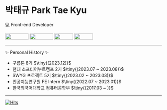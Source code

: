 # 박태규 Park Tae Kyu

💻 Front-end Developer

<img src="https://img.shields.io/badge/javascript-F7DF1E?style=for-the-badge&logo=javascript&logoColor=black" width="75" height="20"> <img src="https://img.shields.io/badge/Typescript-3178C6?style=flat-square&logo=Typescript&logoColor=white" width="75" height="20"/> <img src="https://img.shields.io/badge/vue.js-4FC08D?style=for-the-badge&logo=vue.js&logoColor=white"  width="60" height="20"> <img src="https://img.shields.io/badge/React-61DAFB?style=for-the-badge&logo=React&logoColor=white"  width="60" height="20">


---
✨ Personal History ✨

- 구름톤 8기 <span>$\tiny{(2023.12)}$</span>
- 현대 소프티어부트캠프 2기 <span>$\tiny{(2023.07 ~ 2023.08)}$</span>
- SWYG 프로젝트 5기 <span>$\tiny{(2023.02 ~ 2023.03)}$</span>
- 인공지능연구원 FE Intern <span>$\tiny{(2022.07 ~ 2023.01)}$</span>
- 한국외국어대학교 컴퓨터공학부 <span>$\tiny{(2017.03 ~ )}$</span>

---


[![Hits](https://hits.seeyoufarm.com/api/count/incr/badge.svg?url=https%3A%2F%2Fgithub.com%2Fptq124%2Fhit-counter&count_bg=%2379C83D&title_bg=%23555555&icon=&icon_color=%23E7E7E7&title=hits&edge_flat=false)](https://hits.seeyoufarm.com)

<!--
**ptq124/ptq124** is a ✨ _special_ ✨ repository because its `README.md` (this file) appears on your GitHub profile.

Here are some ideas to get you started:

- 🔭 I’m currently working on ...
- 🌱 I’m currently learning ...
- 👯 I’m looking to collaborate on ...
- 🤔 I’m looking for help with ...
- 💬 Ask me about ...
- 📫 How to reach me: ...
- 😄 Pronouns: ...
- ⚡ Fun fact: ...
-->
